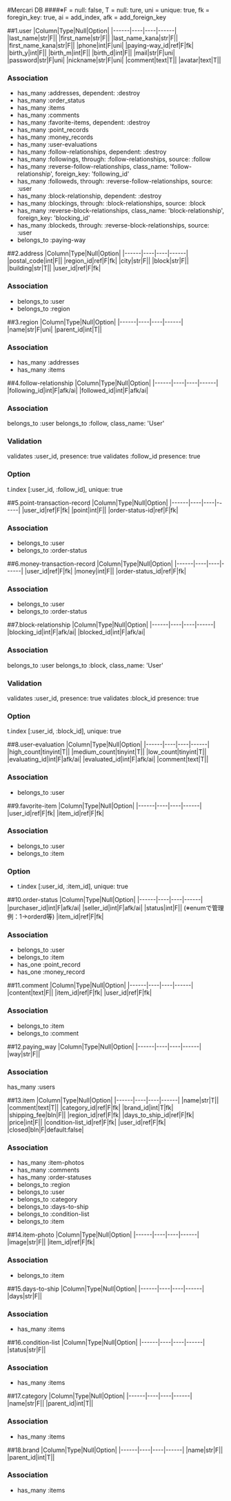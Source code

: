 #Mercari DB
####※F = null: false, T = null: ture, uni = unique: true, fk = foregin_key: true, ai = add_index, afk = add_foreign_key

##1.user
|Column|Type|Null|Option|
|------|----|----|------|
|last_name|str|F||
|first_name|str|F||
|last_name_kana|str|F||
|first_name_kana|str|F||
|phone|int|F|uni|
|paying-way_id|ref|F|fk|
|birth_y|int|F||
|birth_m|int|F||
|birth_d|int|F||
|mail|str|F|uni|
|password|str|F|uni|
|nickname|str|F|uni|
|comment|text|T||
|avatar|text|T||
### Association
- has_many :addresses, dependent: :destroy
- has_many :order_status
- has_many :items
- has_many :comments
- has_many :favorite-items, dependent: :destroy
- has_many :point_records
- has_many :money_records
- has_many :user-evaluations
- has_many :follow-relationships, dependent: :destroy
- has_many :followings, through: :follow-relationships, source: :follow
- has_many :reverse-follow-relationships, class_name: 'follow-relationship', foreign_key: 'following_id'
- has_many :followeds, through: :reverse-follow-relationships, source: :user
- has_many :block-relationship, dependent: :destroy
- has_many :blockings, through: :block-relationships, source: :block
- has_many :reverse-block-relationships, class_name: 'block-relationship', foreign_key: 'blocking_id'
- has_many :blockeds, through: :reverse-block-relationships, source: :user
- belongs_to :paying-way


##2.address
|Column|Type|Null|Option|
|------|----|----|------|
|postal_code|int|F||
|region_id|ref|F|fk|
|city|str|F||
|block|str|F||
|building|str|T||
|user_id|ref|F|fk|
### Association
- belongs_to :user
- belongs_to :region

##3.region
|Column|Type|Null|Option|
|------|----|----|------|
|name|str|F|uni|
|parent_id|int|T||
### Association
- has_many :addresses
- has_many :items

##4.follow-relationship
|Column|Type|Null|Option|
|------|----|----|------|
|following_id|int|F|afk/ai|
|followed_id|int|F|afk/ai|
### Association
belongs_to :user
belongs_to :follow, class_name: 'User'
### Validation
validates :user_id, presence: true
validates :follow_id presence: true
### Option
t.index [:user_id, :follow_id], unique: true

##5.point-transaction-record
|Column|Type|Null|Option|
|------|----|----|------|
|user_id|ref|F|fk|
|point|int|F||
|order-status-id|ref|F|fk|
### Association
- belongs_to :user
- belongs_to :order-status

##6.money-transaction-record
|Column|Type|Null|Option|
|------|----|----|------|
|user_id|ref|F|fk|
|money|int|F||
|order-status_id|ref|F|fk|
### Association
- belongs_to :user
- belongs_to :order-status

##7.block-relationship
|Column|Type|Null|Option|
|------|----|----|------|
|blocking_id|int|F|afk/ai|
|blocked_id|int|F|afk/ai|
### Association
belongs_to :user
belongs_to :block, class_name: 'User'
### Validation
validates :user_id, presence: true
validates :block_id presence: true
### Option
t.index [:user_id, :block_id], unique: true

##8.user-evaluation
|Column|Type|Null|Option|
|------|----|----|------|
|high_count|tinyint|T||
|medium_count|tinyint|T||
|low_count|tinyint|T||
|evaluating_id|int|F|afk/ai|
|evaluated_id|int|F|afk/ai|
|comment|text|T||
### Association
- belongs_to :user

##9.favorite-item
|Column|Type|Null|Option|
|------|----|----|------|
|user_id|ref|F|fk|
|item_id|ref|F|fk|
### Association
- belongs_to :user
- belongs_to :item
### Option
- t.index [:user_id, :item_id], unique: true

##10.order-status
|Column|Type|Null|Option|
|------|----|----|------|
|purchaser_id|int|F|afk/ai|
|seller_id|int|F|afk/ai|
|status|int|F|| (※enumで管理 例：1→orderd等)
|item_id|ref|F|fk|
### Association
- belongs_to :user
- belongs_to :item
- has_one :point_record
- has_one :money_record

##11.comment
|Column|Type|Null|Option|
|------|----|----|------|
|content|text|F||
|item_id|ref|F|fk|
|user_id|ref|F|fk|
### Association
- belongs_to :item
- belongs_to :comment

##12.paying_way
|Column|Type|Null|Option|
|------|----|----|------|
|way|str|F||
### Association
has_many :users

##13.item
|Column|Type|Null|Option|
|------|----|----|------|
|name|str|T||
|comment|text|T||
|category_id|ref|F|fk|
|brand_id|int|T|fk|
|shipping_fee|bln|F||
|region_id|ref|F|fk|
|days_to_ship_id|ref|F|fk|
|price|int|F||
|condition-list_id|ref|F|fk|
|user_id|ref|F|fk|
|closed|bln|F|default:false|
### Association
- has_many :item-photos
- has_many :comments
- has_many :order-statuses
- belongs_to :region
- belongs_to :user
- belongs_to :category
- belongs_to :days-to-ship
- belongs_to :condition-list
- belongs_to :item

##14.item-photo
|Column|Type|Null|Option|
|------|----|----|------|
|image|str|F||
|item_id|ref|F|fk|
### Association
- belongs_to :item

##15.days-to-ship
|Column|Type|Null|Option|
|------|----|----|------|
|days|str|F||
### Association
- has_many :items

##16.condition-list
|Column|Type|Null|Option|
|------|----|----|------|
|status|str|F||
### Association
- has_many :items

##17.category
|Column|Type|Null|Option|
|------|----|----|------|
|name|str|F||
|parent_id|int|T||
### Association
- has_many :items

##18.brand
|Column|Type|Null|Option|
|------|----|----|------|
|name|str|F||
|parent_id|int|T||
### Association
- has_many :items
